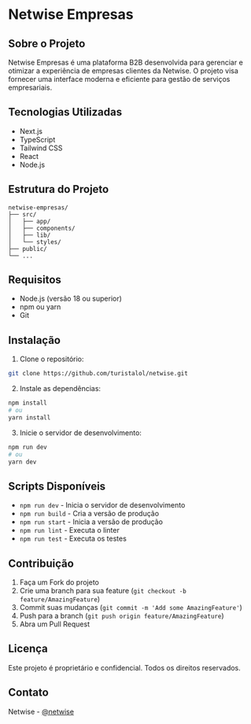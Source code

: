 # Netwise Empresas

## Sobre o Projeto
Netwise Empresas é uma plataforma B2B desenvolvida para gerenciar e otimizar a experiência de empresas clientes da Netwise. O projeto visa fornecer uma interface moderna e eficiente para gestão de serviços empresariais.

## Tecnologias Utilizadas
- Next.js
- TypeScript
- Tailwind CSS
- React
- Node.js

## Estrutura do Projeto
```
netwise-empresas/
├── src/
│   ├── app/
│   ├── components/
│   ├── lib/
│   └── styles/
├── public/
└── ...
```

## Requisitos
- Node.js (versão 18 ou superior)
- npm ou yarn
- Git

## Instalação

1. Clone o repositório:
```bash
git clone https://github.com/turistalol/netwise.git
```

2. Instale as dependências:
```bash
npm install
# ou
yarn install
```

3. Inicie o servidor de desenvolvimento:
```bash
npm run dev
# ou
yarn dev
```

## Scripts Disponíveis

- `npm run dev` - Inicia o servidor de desenvolvimento
- `npm run build` - Cria a versão de produção
- `npm run start` - Inicia a versão de produção
- `npm run lint` - Executa o linter
- `npm run test` - Executa os testes

## Contribuição
1. Faça um Fork do projeto
2. Crie uma branch para sua feature (`git checkout -b feature/AmazingFeature`)
3. Commit suas mudanças (`git commit -m 'Add some AmazingFeature'`)
4. Push para a branch (`git push origin feature/AmazingFeature`)
5. Abra um Pull Request

## Licença
Este projeto é proprietário e confidencial. Todos os direitos reservados.

## Contato
Netwise - [@netwise](https://netwise.com.br)
